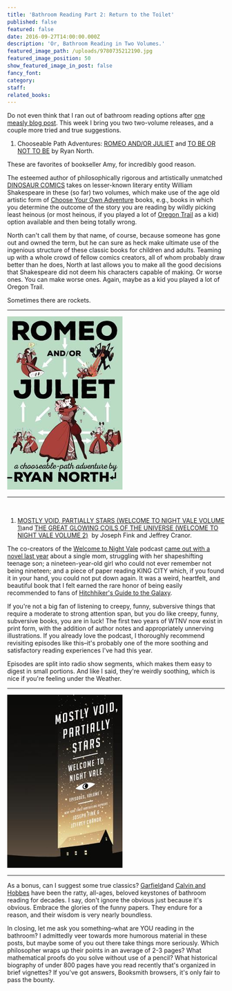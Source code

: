 ```yaml
---
title: 'Bathroom Reading Part 2: Return to the Toilet'
published: false
featured: false
date: 2016-09-27T14:00:00.000Z
description: 'Or, Bathroom Reading in Two Volumes.'
featured_image_path: /uploads/9780735212190.jpg
featured_image_position: 50
show_featured_image_in_post: false
fancy_font:
category:
staff:
related_books:
---
```



Do not even think that I ran out of bathroom reading options after [one measly blog post](http://www.brooklinebooksmith.com/2016/08/30/bathroom-reading-part-i-the-lost-art/). This week I bring you two two-volume releases, and a couple more tried and true suggestions.

1. Chooseable Path Adventures: [ROMEO AND/OR JULIET](http://www.brooklinebooksmith-shop.com/book/9781101983300) and [TO BE OR NOT TO BE](http://www.brooklinebooksmith-shop.com/book/9780735212190) by Ryan North.


These are favorites of bookseller Amy, for incredibly good reason.&nbsp;

The esteemed author of philosophically rigorous and artistically unmatched [DINOSAUR COMICS](http://www.qwantz.com/) takes on lesser-known literary entity William Shakespeare in these (so far) two volumes, which make use of the age old artistic form of [Choose Your Own Adventure](http://www.brooklinebooksmith-shop.com/search/site/choose%2520your%2520own%2520adventure) books, e.g., books in which you determine the outcome of the story you are reading by wildly picking least heinous (or most heinous, if you played a lot of [Oregon Trail](http://time.com/3656635/play-oregon-trail-ms-dos-games-free/) as a kid) option available and then being totally wrong.

North can't call them by that name, of course, because someone has gone out and owned the term, but he can sure as heck make ultimate use of the ingenious structure of these classic books for children and adults. Teaming up with a whole crowd of fellow comics creators, all of whom probably draw better than he does, North at last allows you to make all the good decisions that Shakespeare did not deem his characters capable of making. Or worse ones. You can make worse ones. Again, maybe as a kid you played a lot of Oregon Trail.

Sometimes there are rockets. &nbsp;

---

![](/uploads/versions/9781101983300---x----267-400x---.jpg)

---

&nbsp;

1. [MOSTLY VOID, PARTIALLY STARS (WELCOME TO NIGHT VALE VOLUME 1)](http://www.brooklinebooksmith-shop.com/book/9780062468611)and [THE GREAT GLOWING COILS OF THE UNIVERSE (WELCOME TO NIGHT VALE VOLUME 2)](http://www.brooklinebooksmith-shop.com/book/9780062468635)&nbsp; by Joseph Fink and Jeffrey Cranor.


The co-creators of the [Welcome to Night Vale](http://www.welcometonightvale.com/) podcast [came out with a novel last year](http://www.brooklinebooksmith-shop.com/book/9780062351425) about a single mom, struggling with her shapeshifting teenage son; a nineteen-year-old girl who could not ever remember not being nineteen; and a piece of paper reading KING CITY which, if you found it in your hand, you could not put down again. It was a weird, heartfelt, and beautiful book that I felt earned the rare honor of being easily recommended to fans of [Hitchhiker's Guide to the Galaxy](http://www.brooklinebooksmith-shop.com/book/9780345453747).

If you're not a big fan of listening to creepy, funny, subversive things that require a moderate to strong attention span, but you do like creepy, funny, subversive books, you are in luck! The first two years of WTNV now exist in print form, with the addition of author notes and appropriately unnerving illustrations. If you already love the podcast, I thoroughly recommend revisiting episodes like this–it's probably one of the more soothing and satisfactory reading experiences I've had this year.&nbsp;

Episodes are split into radio show segments, which makes them easy to digest in small portions. And like I said, they're weirdly soothing, which is nice if you're feeling under the Weather.

---

![](/uploads/versions/9780062468611---x----267-400x---.jpg)

---

As a bonus, can I suggest some true classics? [Garfield](http://www.brooklinebooksmith-shop.com/search/site/garfield%2520jim%2520davis)and [Calvin and Hobbes](http://www.brooklinebooksmith-shop.com/search/site/calvin%2520and%2520hobbes) have been the ratty, all-ages, beloved keystones of bathroom reading for decades. I say, don't ignore the obvious just because it's obvious. Embrace the glories of the funny papers. They endure for a reason, and their wisdom is very nearly boundless.

In closing, let me ask you something–what are YOU reading in the bathroom? I admittedly veer towards more humorous material in these posts, but maybe some of you out there take things more seriously. Which philosopher wraps up their points in an average of 2-3 pages? What mathematical proofs do you solve without use of a pencil? What historical biography of under 800 pages have you read recently that's organized in brief vignettes? If you've got answers, Booksmith browsers, it's only fair to pass the bounty.